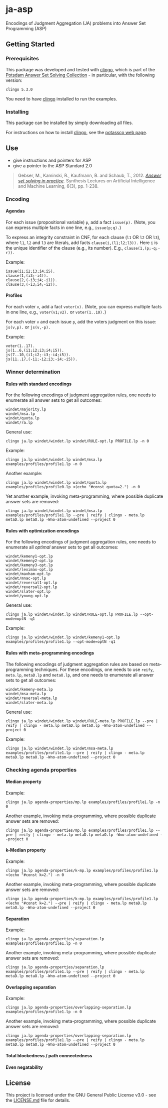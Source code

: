 # ja-asp
Encodings of Judgment Aggregation (JA) problems into Answer Set Programming (ASP)

## Getting Started

### Prerequisites

This package was developed and tested with [clingo](https://potassco.org/clingo/),
which is part of the [Potsdam Answer Set Solving Collection](https://potassco.org/) -
in particular, with the following version:
```
clingo 5.3.0
```

You need to have [clingo](https://potassco.org/clingo/) installed to run the examples.

### Installing

This package can be installed by simply downloading all files.

For instructions on how to install [clingo](https://potassco.org/clingo/),
see the [potassco web page](https://potassco.org/).

## Use

- give instructions and pointers for ASP
- give a pointer to the ASP Standard 2.0

> Gebser, M., Kaminski, R., Kaufmann, B. and Schaub, T., 2012. [*Answer set solving in practice*](https://www.morganclaypool.com/doi/abs/10.2200/S00457ED1V01Y201211AIM019). Synthesis Lectures on Artificial Intelligence and Machine Learning, 6(3), pp. 1-238.

### Encoding

#### Agendas

For each issue (propositional variable) `p`, add a fact `issue(p).`
(Note, you can express multiple facts in one line, e.g., `issue(p;q).`)

To express an integrity constraint in CNF, for each clause (`l1` OR `l2` OR `l3`),
where `l1`, `l2` and `l3` are literals, add facts `clause(i,(l1;l2;l3)).`
Here `i` is the unique identifier of the clause (e.g., its number).
E.g., `clause(1,(p;-q;-r)).`

Example:
```
issue(i1;i2;i3;i4;i5).
clause(1,(i3;-i4)).
clause(2,(-i3;i4;-i1)).
clause(3,(-i3;i4;-i2)).
```

#### Profiles

For each voter `v`, add a fact `voter(v).`
(Note, you can express multiple facts in one line,
e.g., `voter(v1;v2).` or `voter(1..10).`)

For each voter `v` and each issue `p`,
add the voters judgment on this issue:
`js(v,p).` or `js(v,-p).`

Example:
```
voter(1..17).
js(1..6,(i1;i2;i3;i4;i5)).
js(7..10,(i1;i2;-i3;-i4;i5)).
js(11..17,(-i1;-i2;i3;-i4;-i5)).
```

### Winner determination

#### Rules with standard encodings

For the following encodings of judgment aggregation rules, one needs to enumerate
all answer sets to get all outcomes:

```
windet/majority.lp
windet/msa.lp
windet/quota.lp
windet/ra.lp
```

General use:
```
clingo ja.lp windet/windet.lp windet/RULE-opt.lp PROFILE.lp -n 0
```

Example:
```
clingo ja.lp windet/windet.lp windet/msa.lp examples/profiles/profile1.lp -n 0
```
Another example:
```
clingo ja.lp windet/windet.lp windet/quota.lp examples/profiles/profile0.lp <(echo "#const quota=2.") -n 0
```
Yet another example, invoking meta-programming, where possible duplicate answer sets are removed:
```
clingo ja.lp windet/windet.lp windet/msa.lp examples/profiles/profile1.lp --pre | reify | clingo - meta.lp metaD.lp metaO.lp -Wno-atom-undefined --project 0
```

#### Rules with optimization encodings

For the following encodings of judgment aggregation rules, one needs to enumerate
all *optimal* answer sets to get all outcomes:

```
windet/kemeny1-opt.lp
windet/kemeny2-opt.lp
windet/kemeny3-opt.lp
windet/leximax-opt.lp
windet/maxham-opt.lp
windet/mnac-opt.lp
windet/reversal1-opt.lp
windet/reversal2-opt.lp
windet/slater-opt.lp
windet/young-opt.lp
```

General use:
```
clingo ja.lp windet/windet.lp windet/RULE-opt.lp PROFILE.lp --opt-mode=optN -q1
```

Example:
```
clingo ja.lp windet/windet.lp windet/kemeny1-opt.lp examples/profiles/profile1.lp --opt-mode=optN -q1
```

#### Rules with meta-programming encodings

The following encodings of judgment aggregation rules
are based on meta-programming techniques.
For these encodings, one needs to use `reify`, `meta.lp`,
`metaD.lp` and `metaO.lp`,
and one needs to enumerate all answer sets to get all outcomes:

```
windet/kemeny-meta.lp
windet/msa-meta.lp
windet/reversal-meta.lp
windet/slater-meta.lp
```

General use:
```
clingo ja.lp windet/windet.lp windet/RULE-meta.lp PROFILE.lp --pre | reify | clingo - meta.lp metaD.lp metaO.lp -Wno-atom-undefined --project 0
```

Example:
```
clingo ja.lp windet/windet.lp windet/msa-meta.lp examples/profiles/profile1.lp --pre | reify | clingo - meta.lp metaD.lp metaO.lp -Wno-atom-undefined --project 0
```

### Checking agenda properties

#### Median property
Example:
```
clingo ja.lp agenda-properties/mp.lp examples/profiles/profile1.lp -n 0
```
Another example, invoking meta-programming, where possible duplicate answer sets are removed:
```
clingo ja.lp agenda-properties/mp.lp examples/profiles/profile1.lp --pre | reify | clingo - meta.lp metaD.lp metaO.lp -Wno-atom-undefined --project 0
```

#### k-Median property
Example:
```
clingo ja.lp agenda-properties/k-mp.lp examples/profiles/profile1.lp <(echo "#const k=2.") -n 0
```
Another example, invoking meta-programming, where possible duplicate answer sets are removed:
```
clingo ja.lp agenda-properties/k-mp.lp examples/profiles/profile1.lp <(echo "#const k=2.") --pre | reify | clingo - meta.lp metaD.lp metaO.lp -Wno-atom-undefined --project 0
```

#### Separation
Example:
```
clingo ja.lp agenda-properties/separation.lp examples/profiles/profile1.lp -n 0
```
Another example, invoking meta-programming, where possible duplicate answer sets are removed:
```
clingo ja.lp agenda-properties/separation.lp examples/profiles/profile1.lp --pre | reify | clingo - meta.lp metaD.lp metaO.lp -Wno-atom-undefined --project 0
```

#### Overlapping separation
Example:
```
clingo ja.lp agenda-properties/overlapping-separation.lp examples/profiles/profile1.lp -n 0
```
Another example, invoking meta-programming, where possible duplicate answer sets are removed:
```
clingo ja.lp agenda-properties/overlapping-separation.lp examples/profiles/profile1.lp --pre | reify | clingo - meta.lp metaD.lp metaO.lp -Wno-atom-undefined --project 0
```

#### Total blockedness / path connectedness

#### Even negatability

## License

This project is licensed under the GNU General Public License v3.0 - see the [LICENSE.md](LICENSE.md) file for details.
